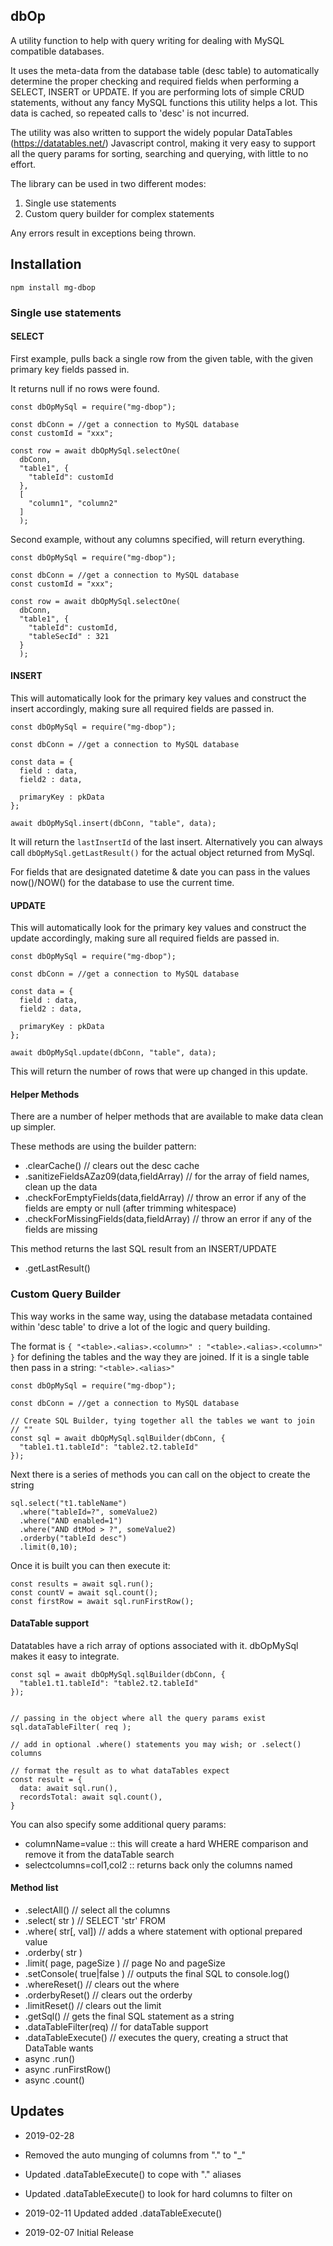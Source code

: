 ## dbOp

A utility function to help with query writing for dealing with MySQL compatible databases.

It uses the meta-data from the database table (desc table) to automatically determine the proper checking and required fields when performing a SELECT, INSERT or UPDATE.   If you are performing lots of simple CRUD statements, without any fancy MySQL functions this utility helps a lot.  This data is cached, so repeated calls to 'desc' is not incurred.

The utility was also written to support the widely popular DataTables (https://datatables.net/) Javascript control, making it very easy to support
all the query params for sorting, searching and querying, with little to no effort.

The library can be used in two different modes:

1. Single use statements
2. Custom query builder for complex statements

Any errors result in exceptions being thrown.

## Installation

```
npm install mg-dbop
```

### Single use statements

#### SELECT

First example, pulls back a single row from the given table, with the given primary key fields passed in.

It returns null if no rows were found.

```
const dbOpMySql = require("mg-dbop");

const dbConn = //get a connection to MySQL database
const customId = "xxx";

const row = await dbOpMySql.selectOne(
  dbConn,
  "table1", {
    "tableId": customId
  },
  [
    "column1", "column2"
  ]
  );
```

Second example, without any columns specified, will return everything.

```
const dbOpMySql = require("mg-dbop");

const dbConn = //get a connection to MySQL database
const customId = "xxx";

const row = await dbOpMySql.selectOne(
  dbConn,
  "table1", {
    "tableId": customId,
    "tableSecId" : 321
  }
  );
```

#### INSERT

This will automatically look for the primary key values and construct the insert accordingly, making sure all required
fields are passed in.

```
const dbOpMySql = require("mg-dbop");

const dbConn = //get a connection to MySQL database

const data = {
  field : data,
  field2 : data,

  primaryKey : pkData
};

await dbOpMySql.insert(dbConn, "table", data);
```

It will return the ```lastInsertId``` of the last insert.   Alternatively you can always call ```dbOpMySql.getLastResult()``` for the actual object returned from MySql.

For fields that are designated datetime & date you can pass in the values now()/NOW() for the database to use the current time.

#### UPDATE

This will automatically look for the primary key values and construct the update accordingly, making sure all required
fields are passed in.

```
const dbOpMySql = require("mg-dbop");

const dbConn = //get a connection to MySQL database

const data = {
  field : data,
  field2 : data,

  primaryKey : pkData
};

await dbOpMySql.update(dbConn, "table", data);
```

This will return the number of rows that were up changed in this update.

#### Helper Methods

There are a number of helper methods that are available to make data clean up simpler.

These methods are using the builder pattern:

* .clearCache()    // clears out the desc cache
* .sanitizeFieldsAZaz09(data,fieldArray)   // for the array of field names, clean up the data
* .checkForEmptyFields(data,fieldArray)   // throw an error if any of the fields are empty or null (after trimming whitespace)
* .checkForMissingFields(data,fieldArray)   // throw an error if any of the fields are missing

This method returns the last SQL result from an INSERT/UPDATE

* .getLastResult()


### Custom Query Builder

This way works in the same way, using the database metadata contained within 'desc table' to drive a lot of the logic and query building.

The format is ```{ "<table>.<alias>.<column>" : "<table>.<alias>.<column>" }``` for defining the tables and the way they are joined.  If it is a single table then pass in a string: ```"<table>.<alias>"```

```
const dbOpMySql = require("mg-dbop");

const dbConn = //get a connection to MySQL database

// Create SQL Builder, tying together all the tables we want to join
// ""
const sql = await dbOpMySql.sqlBuilder(dbConn, {
  "table1.t1.tableId": "table2.t2.tableId"
});
```

Next there is a series of methods you can call on the object to create the string

```
sql.select("t1.tableName")
  .where("tableId=?", someValue2)
  .where("AND enabled=1")
  .where("AND dtMod > ?", someValue2)
  .orderby("tableId desc")
  .limit(0,10);
```

Once it is built you can then execute it:

```
const results = await sql.run();
const countV = await sql.count();
const firstRow = await sql.runFirstRow();
```

#### DataTable support

Datatables have a rich array of options associated with it.  dbOpMySql makes it easy to integrate.

```
const sql = await dbOpMySql.sqlBuilder(dbConn, {
  "table1.t1.tableId": "table2.t2.tableId"
});


// passing in the object where all the query params exist
sql.dataTableFilter( req );

// add in optional .where() statements you may wish; or .select() columns

// format the result as to what dataTables expect
const result = {
  data: await sql.run(),
  recordsTotal: await sql.count(),
}
```

You can also specify some additional query params:

* columnName=value :: this will create a hard WHERE comparison and remove it from the dataTable search
* selectcolumns=col1,col2  :: returns back only the columns named

#### Method list

* .selectAll()    // select all the columns
* .select( str )  // SELECT 'str' FROM
* .where( str[, val])  // adds a where statement with optional prepared value
* .orderby( str )
* .limit( page, pageSize )  // page No and pageSize
* .setConsole( true|false )  // outputs the final SQL to console.log()
* .whereReset()   // clears out the where
* .orderbyReset()  // clears out the orderby
* .limitReset()   // clears out the limit
* .getSql()       // gets the final SQL statement as a string
* .dataTableFilter(req)  // for dataTable support
* .dataTableExecute()   // executes the query, creating a struct that DataTable wants
* async .run()
* async .runFirstRow()
* async .count()


## Updates

* 2019-02-28
* Removed the auto munging of columns from "." to "_"
* Updated .dataTableExecute() to cope with "." aliases
* Updated .dataTableExecute() to look for hard columns to filter on

* 2019-02-11 Updated added .dataTableExecute()
* 2019-02-07 Initial Release
